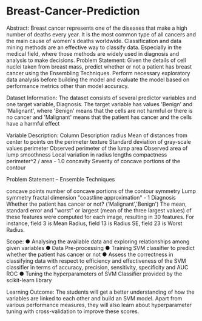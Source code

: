 # Breast-Cancer-Prediction
Abstract:
Breast cancer represents one of the diseases that make a high number of deaths every
year. It is the most common type of all cancers and the main cause of women's deaths
worldwide. Classification and data mining methods are an effective way to classify data.
Especially in the medical field, where those methods are widely used in diagnosis and
analysis to make decisions.
Problem Statement:
Given the details of cell nuclei taken from breast mass, predict whether or not a patient
has breast cancer using the Ensembling Techniques. Perform necessary exploratory
data analysis before building the model and evaluate the model based on performance
metrics other than model accuracy.

Dataset Information:
The dataset consists of several predictor variables and one target variable, Diagnosis.
The target variable has values 'Benign' and 'Malignant', where 'Benign' means that the
cells are not harmful or there is no cancer and 'Malignant' means that the patient has
cancer and the cells have a harmful effect

Variable Description:
Column Description
radius Mean of distances from center to points on the perimeter
texture Standard deviation of gray-scale values
perimeter Observed perimeter of the lump
area Observed area of lump
smoothness Local variation in radius lengths
compactness perimeter^2 / area - 1.0
concavity Severity of concave portions of the contour

Problem Statement – Ensemble Techniques

concave points number of concave portions of the contour
symmetry Lump symmetry
fractal dimension "coastline approximation" - 1
Diagnosis Whether the patient has cancer or not? ('Malignant','Benign')
The mean, standard error and "worst" or largest (mean of the three largest values) of
these features were computed for each image, resulting in 30 features. For instance, field
3 is Mean Radius, field 13 is Radius SE, field 23 is Worst Radius.

Scope:
● Analysing the available data and exploring relationships among given variables
● Data Pre-processing
● Training SVM classifier to predict whether the patient has cancer or not
● Assess the correctness in classifying data with respect to efficiency and effectiveness of
the SVM classifier in terms of accuracy, precision, sensitivity, specificity and AUC ROC
● Tuning the hyperparameters of SVM Classifier provided by the scikit-learn library

Learning Outcome:
The students will get a better understanding of how the variables are linked to each
other and build an SVM model. Apart from various performance measures, they will also
learn about hyperparameter tuning with cross-validation to improve these scores.
